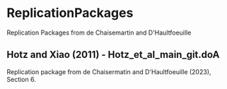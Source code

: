# ReplicationPackages
Replication Packages from de Chaisemartin and D'Haultfoeuille

## Hotz and Xiao (2011) - Hotz_et_al_main_git.doA
Replication package from de Chaisermatin and D'Haultfoeuille (2023), Section 6.

